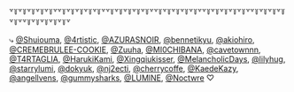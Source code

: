 ꒷꒦꒷꒦꒷꒦꒷꒦꒷꒦꒷꒷꒦꒷꒦꒷꒦꒷꒦꒷꒦꒷꒷꒦꒷꒦꒷꒦꒷꒦꒷꒦꒷꒷꒦꒷꒦꒷꒦꒷꒦꒷꒦꒷꒷꒦꒷꒦꒷꒦꒷꒦꒷꒦꒷꒷꒦꒷꒦꒷꒦꒷꒦꒷꒦꒷꒷꒦꒷꒦꒷꒦꒷꒦꒷꒦꒷

⤷ [@Shuiouma](https://github.com/neymarr-jr), [@4rtistic](https://github.com/4rtistic), [@AZURASNOIR](https://github.com/AZURASNOIR), [@bennetikyu](https://github.com/bennetikyu), [@akiohiro](https://github.com/akiohiro), [@CREMEBRULEE-COOKIE](https://github.com/CREMEBRULEE-COOKIE), [@Zuuha](https://github.com/Zuuha), [@MI0CHIBANA](https://github.com/MI0CHIBANA), [@cavetownnn](https://github.com/cavetownnn), [@T4RTAGLIA](https://github.com/T4RTAGLIA), [@HarukiKami](https://github.com/HarukiKami), [@Xingqiukisser](https://github.com/Xingqiukisser), [@MelancholicDays](https://github.com/MelancholicDays), [@lilyhug](https://github.com/lilyhug), [@starrylumi](https://github.com/starrylumi), [@dokyuk](https://github.com/dokyuk), [@nj2ecti](https://github.com/nj2ecti), [@cherrycoffe](https://github.com/cherrycoffe), [@KaedeKazy](https://github.com/KaedeKazy), [@angellvens](https://github.com/angellvens), [@gummysharks](https://github.com/gummysharks), [@LUMlNE](https://github.com/LUMlNE), [@Noctwre](https://github.com/Noctwre) ♡
